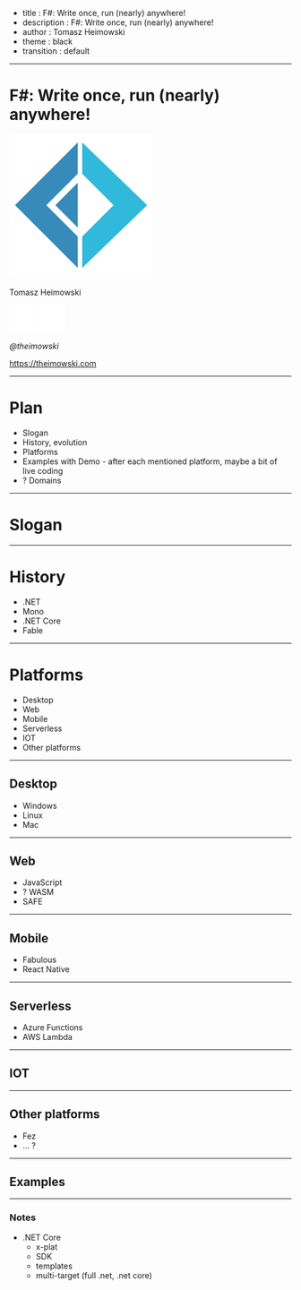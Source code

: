 - title : F#: Write once, run (nearly) anywhere!
- description : F#: Write once, run (nearly) anywhere!
- author : Tomasz Heimowski
- theme : black
- transition : default

***

# F#: Write once, run (nearly) anywhere!


<img src="images/fsharp.png" style="width:256px; background: transparent; border:none; box-shadow: none"  />

Tomasz Heimowski 

<img src="images/twitter.png" style="width:48px; background: transparent; border:none; box-shadow: none"  />
<img src="images/github.png" style="width:48px; background: transparent; border: none; box-shadow: none"  />

*@theimowski*

https://theimowski.com

***

# Plan

* Slogan
* History, evolution
* Platforms
* Examples with Demo - after each mentioned platform, maybe a bit of live coding
* ? Domains

***

# Slogan

***

# History

* .NET
* Mono
* .NET Core
* Fable

***

# Platforms

* Desktop
* Web
* Mobile
* Serverless
* IOT
* Other platforms

***

## Desktop

* Windows
* Linux
* Mac

***

## Web

* JavaScript
* ? WASM
* SAFE

***

## Mobile

* Fabulous
* React Native

***

## Serverless

* Azure Functions
* AWS Lambda

***

## IOT

***

## Other platforms

* Fez
* ... ?

***

## Examples

***

### Notes 

* .NET Core
    * x-plat
    * SDK
    * templates
    * multi-target (full .net, .net core)
